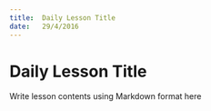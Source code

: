 ```yaml
---
title:  Daily Lesson Title
date:   29/4/2016
---
```


# Daily Lesson Title

Write lesson contents using Markdown format here